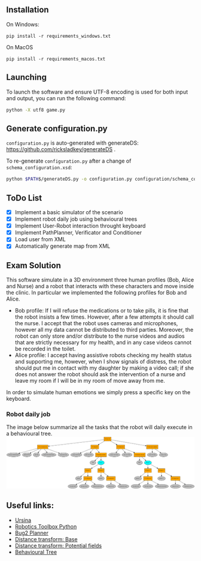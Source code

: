 ## Installation
On Windows:

```
pip install -r requirements_windows.txt
```

On MacOS

```
pip install -r requirements_macos.txt
```

## Launching

To launch the software and ensure UTF-8 encoding is used for both input and output, you can run the following command:

```bash
python -X utf8 game.py
```

## Generate configuration.py

`configuration.py` is auto-generated with generateDS: https://github.com/ricksladkey/generateDS .

To re-generate `configuration.py` after a change of `schema_configuration.xsd`:

```bash
python $PATH$/generateDS.py -o configuration.py configuration/schema_configuration.xsd
```

## ToDo List

- [x] Implement a basic simulator of the scenario
- [x] Implement robot daily job using behavioural trees
- [x] Implement User-Robot interaction throught keyboard
- [x] Implement PathPlanner, Verificator and Conditioner
- [x] Load user from XML
- [x] Automatically generate map from XML

## Exam Solution
This software simulate in a 3D environment three human profiles (Bob, Alice and Nurse) and a robot that interacts with these characters and move inside the clinic. 
In particular we implemented the following profiles for Bob and Alice.
- Bob profile: If I will refuse the medications or to take pills, it is fine that the robot insists a few times. However, after a few attempts it should call the nurse. I accept that the robot uses cameras and microphones, however all my data cannot be distributed to third parties. Moreover, the robot can only store and/or distribute to the nurse videos and audios that are strictly necessary for my health, and in any case videos cannot be recorded in the toilet.
- Alice profile: I accept having assistive robots checking my health status and supporting me, however, when I show signals of distress, the robot should put me in contact with my daughter by making a video call; if she does not answer the robot should ask the intervention of a nurse and leave my room if I will be in my room of move away from me.

In order to simulate human emotions we simply press a specific key on the keyboard.

### Robot daily job
The image below summarize all the tasks that the robot will daily execute in a behavioural tree.
![Robot daily job](./images/daily_jobs.png)

## Useful links:
- [Ursina](https://www.ursinaengine.org/)
- [Robotics Toolbox Python](https://petercorke.github.io/robotics-toolbox-python)
- [Bug2 Planner](https://automaticaddison.com/the-bug2-algorithm-for-robot-motion-planning/)
- [Distance transform: Base](https://robotics102.github.io/lectures/rob102_07_distance_transform.pdf)
- [Distance transform: Potential fields](https://robotics102.github.io/lectures/rob102_08_potential_field.pdf)
- [Behavioural Tree](https://roboticseabass.com/2021/05/08/introduction-to-behavior-trees/)
